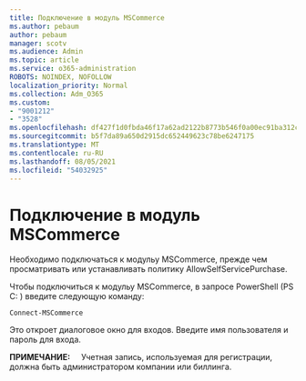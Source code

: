 ```yaml
---
title: Подключение в модуль MSCommerce
ms.author: pebaum
author: pebaum
manager: scotv
ms.audience: Admin
ms.topic: article
ms.service: o365-administration
ROBOTS: NOINDEX, NOFOLLOW
localization_priority: Normal
ms.collection: Adm_O365
ms.custom:
- "9001212"
- "3528"
ms.openlocfilehash: df427f1d0fbda46f17a62ad2122b8773b546f0a00ec91ba312c609e4a670870f
ms.sourcegitcommit: b5f7da89a650d2915dc652449623c78be6247175
ms.translationtype: MT
ms.contentlocale: ru-RU
ms.lasthandoff: 08/05/2021
ms.locfileid: "54032925"
---
```

# <a name="connect-to-the-mscommerce-module"></a>Подключение в модуль MSCommerce

Необходимо подключаться к модульу MSCommerce, прежде чем просматривать или устанавливать политику AllowSelfServicePurchase.  

Чтобы подключиться к модульу MSCommerce, в запросе PowerShell (PS C: \) введите следующую команду:

`Connect-MSCommerce`

Это откроет диалоговое окно для входов. Введите имя пользователя и пароль для входа.

**ПРИМЕЧАНИЕ:** &nbsp; &nbsp; Учетная запись, используемая для регистрации, должна быть администратором компании или биллинга.
